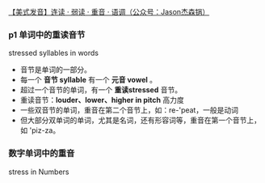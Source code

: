[【美式发音】连读 · 弱读 · 重音 · 语调（公众号：Jason杰森锅）](https://www.bilibili.com/video/av24717422/?spm_id_from=333.788.videocard.0)

### p1 单词中的重读音节
stressed syllables in words

* 音节是单词的一部分。
* 每一个 **音节 syllable** 有一个 **元音 vowel** 。
* 超过一个音节的单词，有一个 **重读stressed** 音节。
* 重读音节：**louder、lower、higher in pitch** 高力度
* 一些双音节的单词，重音在第二个音节上，如：re-'peat，一般是动词
* 但大部分双单词的单词，尤其是名词，还有形容词等，重音在第一个音节上，如 'piz-za。

### 数字单词中的重音
stress in Numbers


